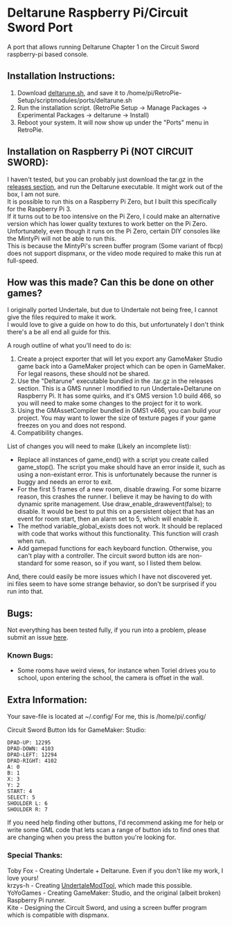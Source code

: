 # Deltarune Raspberry Pi/Circuit Sword Port
A port that allows running Deltarune Chapter 1 on the Circuit Sword raspberry-pi based console.   

## Installation Instructions:

1. Download [deltarune.sh](https://github.com/Kneesnap/deltarune-circuit-sword/blob/master/deltarune.sh), and save it to /home/pi/RetroPie-Setup/scriptmodules/ports/deltarune.sh
2. Run the installation script. (RetroPie Setup -> Manage Packages -> Experimental Packages -> deltarune -> Install)
3. Reboot your system. It will now show up under the "Ports" menu in RetroPie.

## Installation on Raspberry Pi (NOT CIRCUIT SWORD):
I haven't tested, but you can probably just download the tar.gz in the [releases section](https://github.com/Kneesnap/deltarune-circuit-sword/releases/download/latest/deltarune.tar.gz),
and run the Deltarune executable. It might work out of the box, I am not sure.  
It is possible to run this on a Raspberry Pi Zero, but I built this specifically for the Raspberry Pi 3.  
If it turns out to be too intensive on the Pi Zero, I could make an alternative version which has lower quality textures to work better on the Pi Zero.  
Unfortunately, even though it runs on the Pi Zero, certain DIY consoles like the MintyPi will not be able to run this.  
This is because the MintyPi's screen buffer program (Some variant of fbcp) does not support dispmanx, or the video mode required to make this run at full-speed.  


## How was this made? Can this be done on other games?
I originally ported Undertale, but due to Undertale not being free, I cannot give the files required to make it work.  
I would love to give a guide on how to do this, but unfortunately I don't think there's a be all end all guide for this.  
  
A rough outline of what you'll need to do is:  
  
1. Create a project exporter that will let you export any GameMaker Studio game back into a GameMaker project which can be open in GameMaker. For legal reasons, these should not be shared.  
2. Use the "Deltarune" executable bundled in the .tar.gz in the releases section. This is a GMS runner I modified to run Undertale+Deltarune on Raspberry Pi. It has some quirks, and it's GMS version 1.0 build 466, so you will need to make some changes to the project for it to work.  
3. Using the GMAssetCompiler bundled in GMS1 v466, you can build your project. You may want to lower the size of texture pages if your game freezes on you and does not respond.  
4. Compatibility changes.  

List of changes you will need to make (Likely an incomplete list):  
 - Replace all instances of game_end() with a script you create called game_stop(). The script you make should have an error inside it, such as using a non-existant error. This is unfortunately because the runner is buggy and needs an error to exit.  
 - For the first 5 frames of a new room, disable drawing. For some bizarre reason, this crashes the runner. I believe it may be having to do with dynamic sprite management. Use draw_enable_drawevent(false); to disable. It would be best to put this on a persistent object that has an event for room start, then an alarm set to 5, which will enable it.  
 - The method variable_global_exists does not work. It should be replaced with code that works without this functionality. This function will crash when run.   
 - Add gamepad functions for each keyboard function. Otherwise, you can't play with a controller. The circuit sword button ids are non-standard for some reason, so if you want, so I listed them below.  
  
And, there could easily be more issues which I have not discovered yet.  
ini files seem to have some strange behavior, so don't be surprised if you run into that.
 
## Bugs:
Not everything has been tested fully, if you run into a problem, please submit an issue [here](https://github.com/Kneesnap/deltarune-circuit-sword/issues).

### Known Bugs:
 - Some rooms have weird views, for instance when Toriel drives you to school, upon entering the school, the camera is offset in the wall.
 
## Extra Information:
Your save-file is located at ~/.config/ For me, this is /home/pi/.config/

Circuit Sword Button Ids for GameMaker: Studio:
```
DPAD-UP: 12295
DPAD-DOWN: 4103
DPAD-LEFT: 12294
DPAD-RIGHT: 4102
A: 0
B: 1
X: 3
Y: 2
START: 4
SELECT: 5
SHOULDER L: 6
SHOULDER R: 7
```
If you need help finding other buttons, I'd recommend asking me for help or write some GML code that lets scan a range of button ids to find ones that are changing when you press the button you're looking for.


### Special Thanks:
Toby Fox - Creating Undertale + Deltarune. Even if you don't like my work, I love yours!  
krzys-h - Creating [UndertaleModTool](https://github.com/krzys-h/UndertaleModTool/), which made this possible.  
YoYoGames - Creating GameMaker: Studio, and the original (albeit broken) Raspberry Pi runner.  
Kite - Designing the Circuit Sword, and using a screen buffer program which is compatible with dispmanx.

